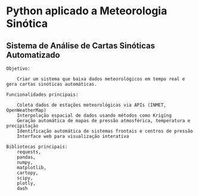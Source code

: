 # Python aplicado a Meteorologia Sinótica

## Sistema de Análise de Cartas Sinóticas Automatizado
    Objetivo: 
    
        Criar um sistema que baixa dados meteorológicos em tempo real e gera cartas sinóticas automáticas.

    Funcionalidades principais:

        Coleta dados de estações meteorológicas via APIs (INMET, OpenWeatherMap)
        Interpolação espacial de dados usando métodos como Kriging
        Geração automática de mapas de pressão atmosférica, temperatura e precipitação
        Identificação automática de sistemas frontais e centros de pressão
        Interface web para visualização interativa

    Bibliotecas principais: 
        requests, 
        pandas, 
        numpy, 
        matplotlib, 
        cartopy, 
        scipy, 
        plotly, 
        dash